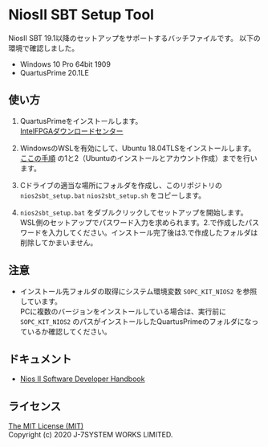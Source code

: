 NiosII SBT Setup Tool
=====================

NiosII SBT 19.1以降のセットアップをサポートするバッチファイルです。
以下の環境で確認しました。
- Windows 10 Pro 64bit 1909
- QuartusPrime 20.1LE


使い方
-----
1. QuartusPrimeをインストールします。  
[IntelFPGAダウンロードセンター](https://www.intel.com/content/www/jp/ja/programmable/downloads/download-center.html)

2. WindowsのWSLを有効にして、Ubuntu 18.04TLSをインストールします。  
[ここの手順](https://www.macnica.co.jp/business/semiconductor/articles/intel/133717/) の1と2（Ubuntuのインストールとアカウント作成）までを行います。
  
3. Cドライブの適当な場所にフォルダを作成し、このリポジトリの `nios2sbt_setup.bat` `nios2sbt_setup.sh` をコピーします。
  
4. `nios2sbt_setup.bat` をダブルクリックしてセットアップを開始します。  
WSL側のセットアップでパスワード入力を求められます。2.で作成したパスワードを入力してください。インストール完了後は3.で作成したフォルダは削除してかまいません。


注意
----
- インストール先フォルダの取得にシステム環境変数 `SOPC_KIT_NIOS2` を参照しています。  
PCに複数のバージョンをインストールしている場合は、実行前に `SOPC_KIT_NIOS2` のパスがインストールしたQuartusPrimeのフォルダになっているか確認してください。


ドキュメント
-----------
- [Nios II Software Developer Handbook](https://www.intel.com/content/www/us/en/programmable/documentation/lro1419794938488.html)


ライセンス
---------
[The MIT License (MIT)](https://opensource.org/licenses/MIT)  
Copyright (c) 2020 J-7SYSTEM WORKS LIMITED.
